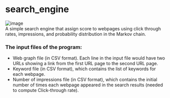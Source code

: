 # search_engine
![image](https://user-images.githubusercontent.com/98807490/209160138-b7a09279-dde0-4527-ac75-7c5db501e613.png)<br>
A simple search engine that assign score to webpages using click through rates, impressions, and probability distribution in the Markov chain.

### The input files of the program:
- Web graph file (in CSV format). Each line in the input file would have two URLs showing a link from the first URL page to the second URL page. 
- Keyword file (in CSV format), which contains the list of keywords for each webpage. 
- Number of impressions file (in CSV format), which contains the initial number of times each webpage appeared in the search results (needed to compute Click-through rate). 
